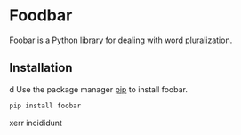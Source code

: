 # Foodbar

Foobar is a Python library for dealing with word pluralization.

## Installation
d
Use the package manager [pip](https://pip.pypa.io/en/stable/) to install foobar.

```bash
pip install foobar
```
xerr incididunt
